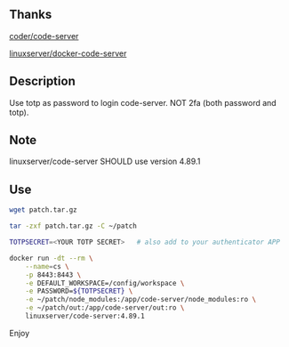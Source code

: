 ## Thanks
[coder/code-server](https://github.com/coder/code-server)

[linuxserver/docker-code-server](https://github.com/linuxserver/docker-code-server)

## Description
Use totp as password to login code-server. NOT 2fa (both password and totp).
## Note
linuxserver/code-server SHOULD use version 4.89.1
## Use
```sh
wget patch.tar.gz

tar -zxf patch.tar.gz -C ~/patch

TOTPSECRET=<YOUR TOTP SECRET>   # also add to your authenticator APP

docker run -dt --rm \
    --name=cs \
    -p 8443:8443 \
    -e DEFAULT_WORKSPACE=/config/workspace \
    -e PASSWORD=${TOTPSECRET} \
    -e ~/patch/node_modules:/app/code-server/node_modules:ro \
    -e ~/patch/out:/app/code-server/out:ro \
    linuxserver/code-server:4.89.1
```

Enjoy
